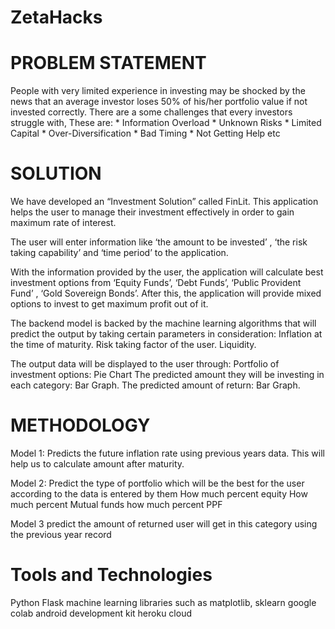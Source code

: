 # ZetaHacks

# PROBLEM STATEMENT

People with very limited experience in investing may be shocked by the news that an average investor loses 50% of his/her portfolio value if not invested correctly.
There are a some challenges that every investors struggle with, 
These are: 
    * Information Overload
	  * Unknown Risks
	  * Limited Capital
	  * Over-Diversification
	  * Bad Timing
	  * Not Getting Help etc

# SOLUTION
We have developed an “Investment Solution” called FinLit. This application helps the user to manage their investment effectively in order to gain maximum rate of interest.

The user will enter information like ‘the amount to be invested’ , ‘the risk taking capability’ and ‘time period’ to the application.

With the information provided by the user, the application will calculate best investment options from ‘Equity Funds’, ‘Debt Funds’, ‘Public Provident Fund’ , ‘Gold Sovereign Bonds’. After this, the application will provide mixed options to invest to get maximum profit out of it.

The backend model is backed by the machine learning algorithms that will predict the output by  taking certain parameters in consideration:
Inflation at the time of maturity.
Risk taking factor of the user.
Liquidity.

The output data will be displayed to the user through: 
Portfolio of investment options: Pie Chart
The predicted amount they will be investing in each category: Bar Graph. 
The  predicted amount of return: Bar Graph.

# METHODOLOGY
Model 1:  Predicts the future inflation rate using previous years data. This will help us to calculate amount after maturity.

Model 2: Predict the type of portfolio which will be the best for the user according to the data is entered by them 
How much percent equity
How much percent Mutual funds
how much percent PPF 

Model 3 predict the amount of returned user will get in this category using the previous year record

# Tools and Technologies
Python
Flask
machine learning libraries such as matplotlib, sklearn
google colab
android development kit
heroku cloud



